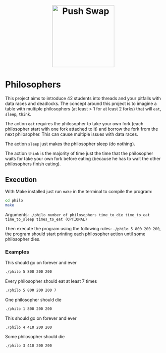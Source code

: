 <h1 align="center">
    <img alt="Push Swap" src="https://game.42sp.org.br/static/assets/achievements/philosopherse.png" width="200px" />
</h1>

# Philosophers

This project aims to introduce 42 students into threads and your pitfalls with data races and deadlocks.
The concept around this project is to imagine a table with multiple philosophers (at least > 1 for at least 2 forks) that will `eat`, `sleep`, `think`.

The action `eat` requires the philosopher to take your own fork (each philosopher start with one fork attached to it) and borrow the fork from the next philosopher. This can cause multiple issues with data races.

The action `sleep` just makes the philosopher sleep (do nothing).

The action `think` is the majority of time just the time that the philosopher waits for take your own fork before eating (because he has to wait the other philosophers finish eating).

## Execution

With Make installed just run `make` in the terminal to compile the program:
```bash
cd philo
make
```

Arguments:
`./philo number_of_philosophers time_to_die time_to_eat time_to_sleep times_to_eat (OPTIONAL)`

Then execute the program using the following rules:
`./philo 5 800 200 200`, the program should start printing each philosopher action until some philosopher dies.

### Examples

This should go on forever and ever
```bash
./philo 5 800 200 200
```


Every philosopher should eat at least 7 times
```bash
./philo 5 800 200 200 7
```


One philosopher should die
```bash
./philo 1 800 200 200
```


This should go on forever and ever
```bash
./philo 4 410 200 200
```

Some philosopher should die
```bash
./philo 3 410 200 200
```
